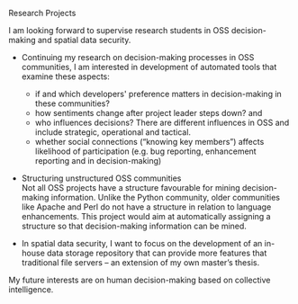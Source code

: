 Research Projects

I am looking forward to supervise research students in OSS decision-making and spatial data security.  
- Continuing my research on decision-making processes in OSS communities, I am interested in development of automated tools that examine these aspects: 
   - if and which developers' preference matters in decision-making in these communities? 
   - how sentiments change after project leader steps down? and 
   - who influences decisions? There are different influences in OSS and include strategic, operational and tactical. 
   - whether social connections (“knowing key members”) affects likelihood of participation (e.g. bug reporting, enhancement reporting and in decision-making)

-	Structuring unstructured OSS communities <br>
Not all OSS projects have a structure favourable for mining decision-making information. Unlike the Python community, older communities like Apache and Perl do not have a structure in relation to language enhancements. This project would aim at automatically assigning a structure so that decision-making information can be mined.

- In spatial data security, I want to focus on the development of an in-house data storage repository that can provide more features that traditional file servers – an extension of my own master’s thesis. 

My future interests are on human decision-making based on collective intelligence.
